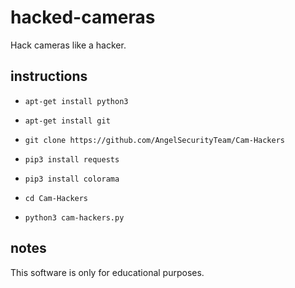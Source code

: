 # hacked-cameras
Hack cameras like a hacker.

## instructions ##
  
-  `apt-get install python3`

-  `apt-get install git`

-  `git clone https://github.com/AngelSecurityTeam/Cam-Hackers`
   
-  `pip3 install requests`

-  `pip3 install colorama`
    
-  `cd Cam-Hackers`

-  `python3 cam-hackers.py`

## notes ##
This software is only for educational purposes.
